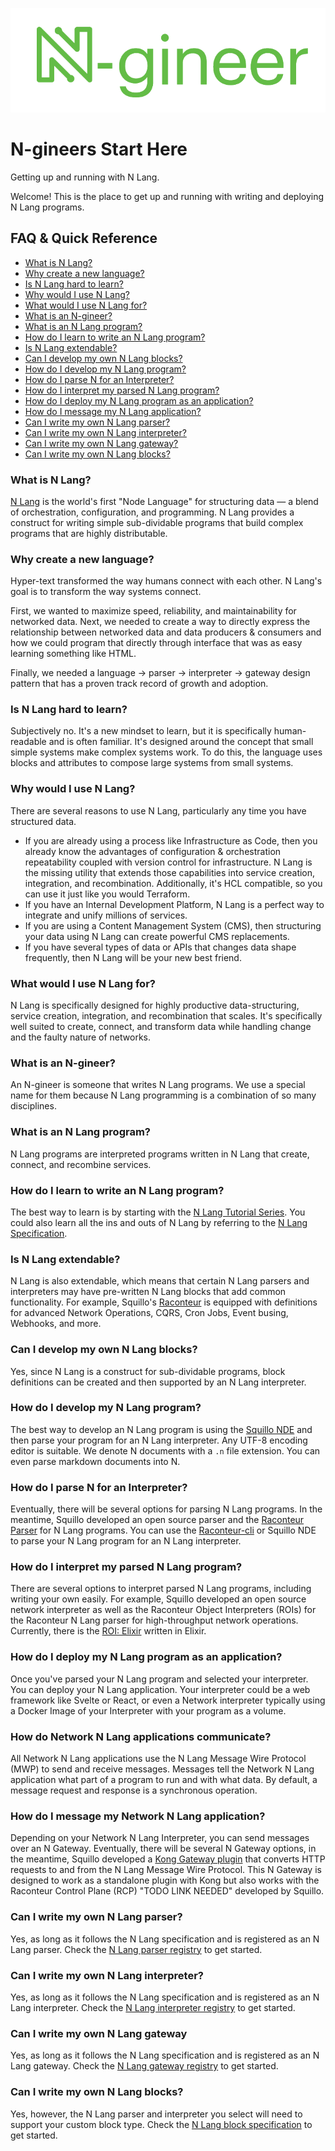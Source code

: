 ![N-gineer](assets/Ngineer%20-%20Green.png)
# N-gineers Start Here
Getting up and running with N Lang.

Welcome! This is the place to get up and running with writing and deploying N Lang programs.

## FAQ & Quick Reference
- [What is N Lang?](#What%20is%20N%20Lang)
- [Why create a new language?](#Why%20create%20a%20new%20language)
- [Is N Lang hard to learn?](#Is%20N%20Lang%20hard%20to%20learn)
- [Why would I use N Lang?](#Why%20would%20I%20use%20N%20Lang)
- [What would I use N Lang for?](#What%20would%20I%20use%20N%20Lang%20for)
- [What is an N-gineer?](#What%20is%20an%20N-gineer)
- [What is an N Lang program?](#What%20is%20an%20N%20Lang%20program)
- [How do I learn to write an N Lang program?](#How%20do%20I%20learn%20to%20write%20an%20N%20Lang%20program)
- [Is N Lang extendable?](#Is%20N%20Lang%20extendable)
- [Can I develop my own N Lang blocks?](#Can%20I%20develop%20my%20own%20N%20Lang%20blocks)
- [How do I develop my N Lang program?](#How%20do%20I%20develop%20my%20N%20Lang%20program)
- [How do I parse N for an Interpreter?](#How%20do%20I%20parse%20N%20for%20an%20Interpreter)
- [How do I interpret my parsed N Lang program?](#How%20do%20I%20interpret%20my%20parsed%20N%20Lang%20program)
- [How do I deploy my N Lang program as an application?](#How%20do%20I%20deploy%20my%20N%20Lang%20program%20as%20an%20application)
- [How do I message my N Lang application?](#How%20do%20I%20message%20my%20N%20Lang%20application)
- [Can I write my own N Lang parser?](#Can%20I%20write%20my%20own%20N%20Lang%20parser)
- [Can I write my own N Lang interpreter?](#Can%20I%20write%20my%20own%20N%20Lang%20interpreter)
- [Can I write my own N Lang gateway?](#Can%20I%20write%20my%20own%20N%20Lang%20gateway)
- [Can I write my own N Lang blocks?](#Can%20I%20write%20my%20own%20N%20Lang%20blocks)


### What is N Lang?
[N Lang](https://github.com/squillo/n) is the world's first "Node Language" for structuring data — a blend of orchestration, configuration, and programming. N Lang provides a construct for writing simple sub-dividable programs that build complex programs that are highly distributable.

### Why create a new language?
Hyper-text transformed the way humans connect with each other. N Lang's goal is to transform the way systems connect. 

First, we wanted to maximize speed, reliability, and maintainability for networked data. Next, we needed to create a way to directly express the relationship between networked data and data producers & consumers and how we could program that directly through interface that was as easy learning something like HTML.

Finally, we needed a language -> parser -> interpreter -> gateway design pattern that has a proven track record of growth and adoption.

### Is N Lang hard to learn?
Subjectively no. It's a new mindset to learn, but it is specifically human-readable and is often familiar. It's designed around the concept that small simple systems make complex systems work. To do this, the language uses blocks and attributes to compose large systems from small systems.

### Why would I use N Lang?
There are several reasons to use N Lang, particularly any time you have structured data.
- If you are already using a process like Infrastructure as Code, then you already know the advantages of configuration & orchestration repeatability coupled with version control for infrastructure. N Lang is the missing utility that extends those capabilities into service creation, integration, and recombination. Additionally, it's HCL compatible, so you can use it just like you would Terraform. 
- If you have an Internal Development Platform, N Lang is a perfect way to integrate and unify millions of services.
- If you are using a Content Management System (CMS), then structuring your data using N Lang can create powerful CMS replacements.
- If you have several types of data or APIs that changes data shape frequently, then N Lang will be your new best friend.

### What would I use N Lang for?
N Lang is specifically designed for highly productive data-structuring, service creation, integration, and recombination that scales. It's specifically well suited to create, connect, and transform data while handling change and the faulty nature of networks.

### What is an N-gineer?
An N-gineer is someone that writes N Lang programs. We use a special name for them because N Lang programming is a combination of so many disciplines.  

### What is an N Lang program?
N Lang programs are interpreted programs written in N Lang that create, connect, and recombine services.

### How do I learn to write an N Lang program?
The best way to learn is by starting with the [N Lang Tutorial Series](https://github.com/squillo/n_tutorials). You could also learn all the ins and outs of N Lang by referring to the [N Lang Specification](https://github.com/squillo/n). 

### Is N Lang extendable? 
N Lang is also extendable, which means that certain N Lang parsers and interpreters may have pre-written N Lang blocks that add common functionality. For example, Squillo's [Raconteur](https://github.com/squillo/raconteur) is equipped with definitions for advanced Network Operations, CQRS, Cron Jobs, Event busing, Webhooks, and more.  

### Can I develop my own N Lang blocks?
Yes, since N Lang is a construct for sub-dividable programs, block definitions can be created and then supported by an N Lang interpreter.

### How do I develop my N Lang program?
The best way to develop an N Lang program is using the [Squillo NDE](https://github.com/squillo/squillo-nde) and then parse your program for an N Lang interpreter. Any UTF-8 encoding editor is suitable. We denote N documents with a `.n` file extension. You can even parse markdown documents into N.

### How do I parse N for an Interpreter?
Eventually, there will be several options for parsing N Lang programs. In the meantime, Squillo developed an open source parser and the [Raconteur Parser](https://github.com/squillo/raconteur) for N Lang programs. You can use the [Raconteur-cli](https://github.com/squillo/raconteur-cli) or Squillo NDE to parse your N Lang program for an N Lang interpreter.

### How do I interpret my parsed N Lang program?
There are several options to interpret parsed N Lang programs, including writing your own easily. For example, Squillo developed an open source network interpreter as well as the Raconteur Object Interpreters (ROIs) for the Raconteur N Lang parser for high-throughput network operations. Currently, there is the [ROI: Elixir](https://github.com/squillo/ex_raconteur_umbrella) written in Elixir. 

### How do I deploy my N Lang program as an application?
Once you've parsed your N Lang program and selected your interpreter. You can deploy your N Lang application. Your interpreter could be a web framework like Svelte or React, or even a Network interpreter typically using a Docker Image of your Interpreter with your program as a volume.

### How do Network N Lang applications communicate?
All Network N Lang applications use the N Lang Message Wire Protocol (MWP) to send and receive messages. Messages tell the Network N Lang application what part of a program to run and with what data. By default, a message request and response is a synchronous operation.

### How do I message my Network N Lang application?
Depending on your Network N Lang Interpreter, you can send messages over an N Gateway. Eventually, there will be several N Gateway options, in the meantime, Squillo developed a [Kong Gateway plugin](https://github.com/squillo/rcp-gateway-kong) that converts HTTP requests to and from the N Lang Message Wire Protocol. This N Gateway is designed to work as a standalone plugin with Kong but also works with the Raconteur Control Plane (RCP) "TODO LINK NEEDED" developed by Squillo.  

### Can I write my own N Lang parser?
Yes, as long as it follows the N Lang specification and is registered as an N Lang parser.
Check the [N Lang parser registry](https://github.com/squillo/n/blob/main/N%20Language%20Spec/N_LANGUAGE_PARSER_REGISTRY.md) to get started.

### Can I write my own N Lang interpreter?
Yes, as long as it follows the N Lang specification and is registered as an N Lang interpreter. Check the [N Lang interpreter registry](https://github.com/squillo/n/blob/main/N%20Language%20Spec/N_LANGUAGE_INTERPRETERS_REGISTRY.md) to get started.

### Can I write my own N Lang gateway
Yes, as long as it follows the N Lang specification and is registered as an N Lang gateway. Check the [N Lang gateway registry](https://github.com/squillo/n/blob/main/N%20Language%20Spec/N_LANGUAGE_GATEWAYS_REGISTRY.md) to get started.

### Can I write my own N Lang blocks?
Yes, however, the N Lang parser and interpreter you select will need to support your custom block type.
Check the [N Lang block specification]() to get started.